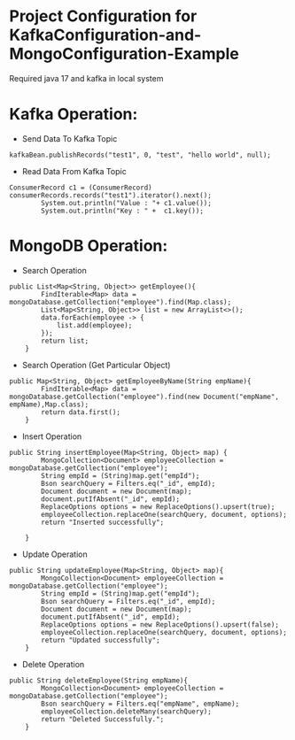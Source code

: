 


# Project Configuration for KafkaConfiguration-and-MongoConfiguration-Example
Required java 17 and kafka in local system

# Kafka Operation:

- Send Data To Kafka Topic

```
kafkaBean.publishRecords("test1", 0, "test", "hello world", null);
```

- Read Data From Kafka Topic

```
ConsumerRecord c1 = (ConsumerRecord) consumerRecords.records("test1").iterator().next();
        System.out.println("Value : "+ c1.value());
        System.out.println("Key : " +  c1.key());
```



# MongoDB Operation:

- Search Operation

```
public List<Map<String, Object>> getEmployee(){
        FindIterable<Map> data = mongoDatabase.getCollection("employee").find(Map.class);
        List<Map<String, Object>> list = new ArrayList<>();
        data.forEach(employee -> {
            list.add(employee);
        });
        return list;
    }
```
- Search Operation (Get Particular Object)

```
public Map<String, Object> getEmployeeByName(String empName){
        FindIterable<Map> data = mongoDatabase.getCollection("employee").find(new Document("empName", empName),Map.class);
        return data.first();
    }
```

- Insert Operation

```
public String insertEmployee(Map<String, Object> map) {
        MongoCollection<Document> employeeCollection = mongoDatabase.getCollection("employee");
        String empId = (String)map.get("empId");
        Bson searchQuery = Filters.eq("_id", empId);
        Document document = new Document(map);
        document.putIfAbsent("_id", empId);
        ReplaceOptions options = new ReplaceOptions().upsert(true);
        employeeCollection.replaceOne(searchQuery, document, options);
        return "Inserted successfully";

    }
```

- Update Operation

```
public String updateEmployee(Map<String, Object> map){
        MongoCollection<Document> employeeCollection = mongoDatabase.getCollection("employee");
        String empId = (String)map.get("empId");
        Bson searchQuery = Filters.eq("_id", empId);
        Document document = new Document(map);
        document.putIfAbsent("_id", empId);
        ReplaceOptions options = new ReplaceOptions().upsert(false);
        employeeCollection.replaceOne(searchQuery, document, options);
        return "Updated successfully";
    }
```

- Delete Operation

```
public String deleteEmployee(String empName){
        MongoCollection<Document> employeeCollection = mongoDatabase.getCollection("employee");
        Bson searchQuery = Filters.eq("empName", empName);
        employeeCollection.deleteMany(searchQuery);
        return "Deleted Successfully.";
    }
```


